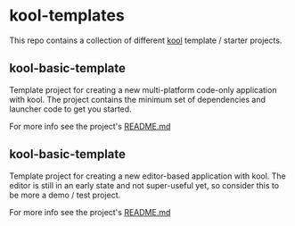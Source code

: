 # kool-templates

This repo contains a collection of different [kool](https://github.com/fabmax/kool) template / starter projects.

## kool-basic-template

Template project for creating a new multi-platform code-only application with kool.
The project contains the minimum set of dependencies and launcher code to get you started.

For more info see the project's [README.md](kool-basic-template/README.md)

## kool-basic-template

Template project for creating a new editor-based application with kool.
The editor is still in an early state and not super-useful yet, so consider this to be more
a demo / test project.

For more info see the project's [README.md](kool-editor-template/README.md)
